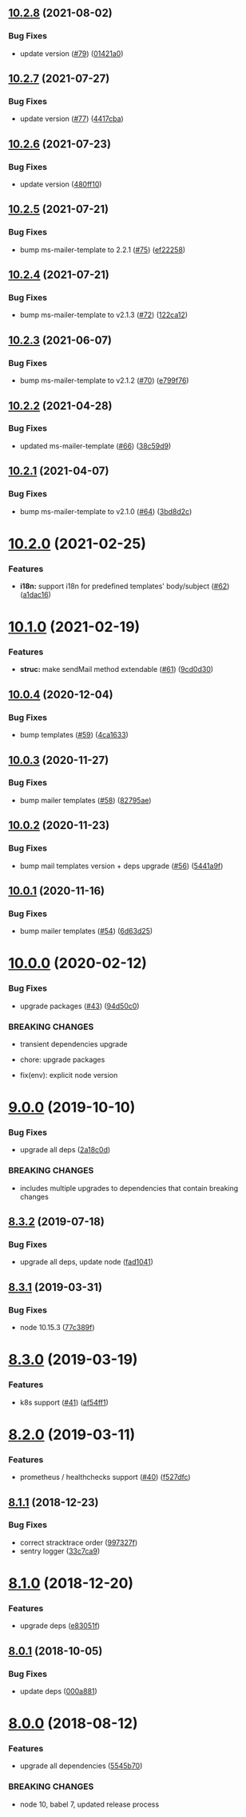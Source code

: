 ## [10.2.8](https://github.com/makeomatic/ms-mailer/compare/v10.2.7...v10.2.8) (2021-08-02)


### Bug Fixes

* update version ([#79](https://github.com/makeomatic/ms-mailer/issues/79)) ([01421a0](https://github.com/makeomatic/ms-mailer/commit/01421a02c30eb7bdebab1730ea1e7bfb6e8de6db))

## [10.2.7](https://github.com/makeomatic/ms-mailer/compare/v10.2.6...v10.2.7) (2021-07-27)


### Bug Fixes

* update version ([#77](https://github.com/makeomatic/ms-mailer/issues/77)) ([4417cba](https://github.com/makeomatic/ms-mailer/commit/4417cba29843b816b61c62f6808be1020ae3b5c8))

## [10.2.6](https://github.com/makeomatic/ms-mailer/compare/v10.2.5...v10.2.6) (2021-07-23)


### Bug Fixes

* update version ([480ff10](https://github.com/makeomatic/ms-mailer/commit/480ff107327beda157d03ea1106b3fc25ca1757d))

## [10.2.5](https://github.com/makeomatic/ms-mailer/compare/v10.2.4...v10.2.5) (2021-07-21)


### Bug Fixes

* bump ms-mailer-template to 2.2.1 ([#75](https://github.com/makeomatic/ms-mailer/issues/75)) ([ef22258](https://github.com/makeomatic/ms-mailer/commit/ef222583ab349087caf4384b190a8e303f5a7702))

## [10.2.4](https://github.com/makeomatic/ms-mailer/compare/v10.2.3...v10.2.4) (2021-07-21)


### Bug Fixes

* bump ms-mailer-template to v2.1.3 ([#72](https://github.com/makeomatic/ms-mailer/issues/72)) ([122ca12](https://github.com/makeomatic/ms-mailer/commit/122ca12ff7dd38ef9b2a448ee57305f19f717eb9))

## [10.2.3](https://github.com/makeomatic/ms-mailer/compare/v10.2.2...v10.2.3) (2021-06-07)


### Bug Fixes

* bump ms-mailer-template to v2.1.2 ([#70](https://github.com/makeomatic/ms-mailer/issues/70)) ([e799f76](https://github.com/makeomatic/ms-mailer/commit/e799f763c1e0b8f1c0837499d234e1045cd10cd9))

## [10.2.2](https://github.com/makeomatic/ms-mailer/compare/v10.2.1...v10.2.2) (2021-04-28)


### Bug Fixes

* updated ms-mailer-template ([#66](https://github.com/makeomatic/ms-mailer/issues/66)) ([38c59d9](https://github.com/makeomatic/ms-mailer/commit/38c59d93de2a50079c02e59ae47c47fafa3d8c3b))

## [10.2.1](https://github.com/makeomatic/ms-mailer/compare/v10.2.0...v10.2.1) (2021-04-07)


### Bug Fixes

* bump ms-mailer-template to v2.1.0 ([#64](https://github.com/makeomatic/ms-mailer/issues/64)) ([3bd8d2c](https://github.com/makeomatic/ms-mailer/commit/3bd8d2c556f1581ee2433f4df7e58d77e6871784))

# [10.2.0](https://github.com/makeomatic/ms-mailer/compare/v10.1.0...v10.2.0) (2021-02-25)


### Features

* **i18n:** support i18n for predefined templates' body/subject ([#62](https://github.com/makeomatic/ms-mailer/issues/62)) ([a1dac16](https://github.com/makeomatic/ms-mailer/commit/a1dac1656a306eb74406da366ad9287d9fe74b3e))

# [10.1.0](https://github.com/makeomatic/ms-mailer/compare/v10.0.4...v10.1.0) (2021-02-19)


### Features

* **struc:** make sendMail method extendable ([#61](https://github.com/makeomatic/ms-mailer/issues/61)) ([9cd0d30](https://github.com/makeomatic/ms-mailer/commit/9cd0d3075310898bfafed40c5672857738a09296))

## [10.0.4](https://github.com/makeomatic/ms-mailer/compare/v10.0.3...v10.0.4) (2020-12-04)


### Bug Fixes

* bump templates ([#59](https://github.com/makeomatic/ms-mailer/issues/59)) ([4ca1633](https://github.com/makeomatic/ms-mailer/commit/4ca16335d5dffc9d6091dd75e61f3a65163d796d))

## [10.0.3](https://github.com/makeomatic/ms-mailer/compare/v10.0.2...v10.0.3) (2020-11-27)


### Bug Fixes

* bump mailer templates ([#58](https://github.com/makeomatic/ms-mailer/issues/58)) ([82795ae](https://github.com/makeomatic/ms-mailer/commit/82795ae31e8e51b2c5d72aa0f7b529444228b2e8))

## [10.0.2](https://github.com/makeomatic/ms-mailer/compare/v10.0.1...v10.0.2) (2020-11-23)


### Bug Fixes

* bump mail templates version + deps upgrade ([#56](https://github.com/makeomatic/ms-mailer/issues/56)) ([5441a9f](https://github.com/makeomatic/ms-mailer/commit/5441a9fe719829a35c4b60c9b3981d9ebd7fcafe))

## [10.0.1](https://github.com/makeomatic/ms-mailer/compare/v10.0.0...v10.0.1) (2020-11-16)


### Bug Fixes

* bump mailer templates ([#54](https://github.com/makeomatic/ms-mailer/issues/54)) ([6d63d25](https://github.com/makeomatic/ms-mailer/commit/6d63d2527eff7cbe92cce526d0d6960716b5a18f))

# [10.0.0](https://github.com/makeomatic/ms-mailer/compare/v9.0.0...v10.0.0) (2020-02-12)


### Bug Fixes

* upgrade packages ([#43](https://github.com/makeomatic/ms-mailer/issues/43)) ([94d50c0](https://github.com/makeomatic/ms-mailer/commit/94d50c06f33fa6747b87295173037015c1a3a8a6))


### BREAKING CHANGES

* transient dependencies upgrade

* chore: upgrade packages
* fix(env): explicit node version

# [9.0.0](https://github.com/makeomatic/ms-mailer/compare/v8.3.2...v9.0.0) (2019-10-10)


### Bug Fixes

* upgrade all deps ([2a18c0d](https://github.com/makeomatic/ms-mailer/commit/2a18c0d4c59b4e4a8e639ed67fa04f0e6605b2e8))


### BREAKING CHANGES

* includes multiple upgrades to dependencies that
contain breaking changes

## [8.3.2](https://github.com/makeomatic/ms-mailer/compare/v8.3.1...v8.3.2) (2019-07-18)


### Bug Fixes

* upgrade all deps, update node ([fad1041](https://github.com/makeomatic/ms-mailer/commit/fad1041))

## [8.3.1](https://github.com/makeomatic/ms-mailer/compare/v8.3.0...v8.3.1) (2019-03-31)


### Bug Fixes

* node 10.15.3 ([77c389f](https://github.com/makeomatic/ms-mailer/commit/77c389f))

# [8.3.0](https://github.com/makeomatic/ms-mailer/compare/v8.2.0...v8.3.0) (2019-03-19)


### Features

* k8s support ([#41](https://github.com/makeomatic/ms-mailer/issues/41)) ([af54ff1](https://github.com/makeomatic/ms-mailer/commit/af54ff1))

# [8.2.0](https://github.com/makeomatic/ms-mailer/compare/v8.1.1...v8.2.0) (2019-03-11)


### Features

* prometheus / healthchecks support ([#40](https://github.com/makeomatic/ms-mailer/issues/40)) ([f527dfc](https://github.com/makeomatic/ms-mailer/commit/f527dfc))

## [8.1.1](https://github.com/makeomatic/ms-mailer/compare/v8.1.0...v8.1.1) (2018-12-23)


### Bug Fixes

* correct stracktrace order ([997327f](https://github.com/makeomatic/ms-mailer/commit/997327f))
* sentry logger ([33c7ca9](https://github.com/makeomatic/ms-mailer/commit/33c7ca9))

# [8.1.0](https://github.com/makeomatic/ms-mailer/compare/v8.0.1...v8.1.0) (2018-12-20)


### Features

* upgrade deps ([e83051f](https://github.com/makeomatic/ms-mailer/commit/e83051f))

## [8.0.1](https://github.com/makeomatic/ms-mailer/compare/v8.0.0...v8.0.1) (2018-10-05)


### Bug Fixes

* update deps ([000a881](https://github.com/makeomatic/ms-mailer/commit/000a881))

# [8.0.0](https://github.com/makeomatic/ms-mailer/compare/v7.0.7...v8.0.0) (2018-08-12)


### Features

* upgrade all dependencies ([5545b70](https://github.com/makeomatic/ms-mailer/commit/5545b70))


### BREAKING CHANGES

* node 10, babel 7, updated release process
